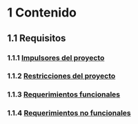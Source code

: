 # 1 Contenido

## 1.1 Requisitos

### 1.1.1 [Impulsores del proyecto](./1_1_1_Impulsores_del_proyecto.md)

### 1.1.2 [Restricciones del proyecto](./1_1_2_Restricciones_del_proyecto.md)

### 1.1.3 [Requerimientos funcionales](./1_1_3_Requerimientos_funcionales.md)

### 1.1.4 [Requerimientos no funcionales](./1_1_4_Requerimientos_no_funcionales.md)
